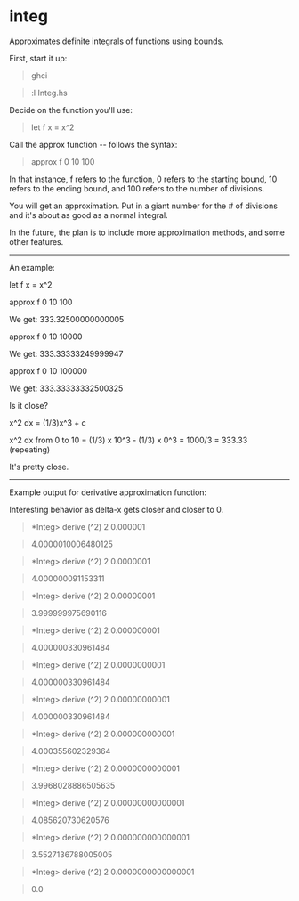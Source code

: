 integ
=====

Approximates definite integrals of functions using bounds.

First, start it up:

> ghci

> :l Integ.hs

Decide on the function you'll use:
> let f x = x^2

Call the approx function -- follows the syntax: 
> approx f 0 10 100

In that instance, f refers to the function,
0 refers to the starting bound,
10 refers to the ending bound,
and 100 refers to the number of divisions.

You will get an approximation. Put in a giant number for the # of divisions and it's about as good as a normal integral.

In the future, the plan is to include more approximation methods, and some other features.

-----------------------------
An example:

let f x = x^2

approx f 0 10 100

We get: 333.32500000000005

approx f 0 10 10000

We get: 333.33333249999947

approx f 0 10 100000

We get: 333.33333332500325


Is it close?

x^2 dx = (1/3)x^3 + c

x^2 dx from 0 to 10 = (1/3) x 10^3 - (1/3) x 0^3 = 1000/3 = 333.33 (repeating)

It's pretty close.

-------------------
Example output for derivative approximation function:

Interesting behavior as delta-x gets closer and closer to 0.

> *Integ> derive (^2) 2 0.000001

> 4.0000010006480125

> *Integ> derive (^2) 2 0.0000001

> 4.000000091153311

> *Integ> derive (^2) 2 0.00000001

> 3.999999975690116

> *Integ> derive (^2) 2 0.000000001

> 4.000000330961484

> *Integ> derive (^2) 2 0.0000000001

> 4.000000330961484

> *Integ> derive (^2) 2 0.00000000001

> 4.000000330961484

> *Integ> derive (^2) 2 0.000000000001

> 4.000355602329364

> *Integ> derive (^2) 2 0.0000000000001

> 3.9968028886505635

> *Integ> derive (^2) 2 0.00000000000001

> 4.085620730620576

> *Integ> derive (^2) 2 0.000000000000001

> 3.5527136788005005

> *Integ> derive (^2) 2 0.0000000000000001

> 0.0
